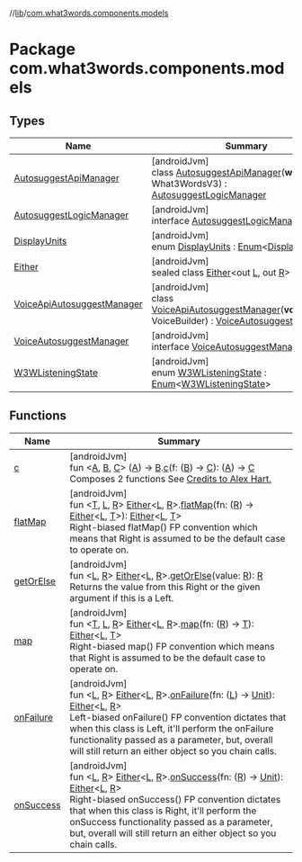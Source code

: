 //[lib](../../index.md)/[com.what3words.components.models](index.md)

# Package com.what3words.components.models

## Types

| Name | Summary |
|---|---|
| [AutosuggestApiManager](-autosuggest-api-manager/index.md) | [androidJvm]<br>class [AutosuggestApiManager](-autosuggest-api-manager/index.md)(**wrapper**: What3WordsV3) : [AutosuggestLogicManager](-autosuggest-logic-manager/index.md) |
| [AutosuggestLogicManager](-autosuggest-logic-manager/index.md) | [androidJvm]<br>interface [AutosuggestLogicManager](-autosuggest-logic-manager/index.md) |
| [DisplayUnits](-display-units/index.md) | [androidJvm]<br>enum [DisplayUnits](-display-units/index.md) : [Enum](https://kotlinlang.org/api/latest/jvm/stdlib/kotlin/-enum/index.html)<[DisplayUnits](-display-units/index.md)> |
| [Either](-either/index.md) | [androidJvm]<br>sealed class [Either](-either/index.md)<out [L](-either/index.md), out [R](-either/index.md)> |
| [VoiceApiAutosuggestManager](-voice-api-autosuggest-manager/index.md) | [androidJvm]<br>class [VoiceApiAutosuggestManager](-voice-api-autosuggest-manager/index.md)(**voiceBuilder**: VoiceBuilder) : [VoiceAutosuggestManager](-voice-autosuggest-manager/index.md) |
| [VoiceAutosuggestManager](-voice-autosuggest-manager/index.md) | [androidJvm]<br>interface [VoiceAutosuggestManager](-voice-autosuggest-manager/index.md) |
| [W3WListeningState](-w3-w-listening-state/index.md) | [androidJvm]<br>enum [W3WListeningState](-w3-w-listening-state/index.md) : [Enum](https://kotlinlang.org/api/latest/jvm/stdlib/kotlin/-enum/index.html)<[W3WListeningState](-w3-w-listening-state/index.md)> |

## Functions

| Name | Summary |
|---|---|
| [c](c.md) | [androidJvm]<br>fun <[A](c.md), [B](c.md), [C](c.md)> ([A](c.md)) -> [B](c.md).[c](c.md)(f: ([B](c.md)) -> [C](c.md)): ([A](c.md)) -> [C](c.md)<br>Composes 2 functions See <a href="https://proandroiddev.com/kotlins-nothing-type-946de7d464fb">Credits to Alex Hart. |
| [flatMap](flat-map.md) | [androidJvm]<br>fun <[T](flat-map.md), [L](flat-map.md), [R](flat-map.md)> [Either](-either/index.md)<[L](flat-map.md), [R](flat-map.md)>.[flatMap](flat-map.md)(fn: ([R](flat-map.md)) -> [Either](-either/index.md)<[L](flat-map.md), [T](flat-map.md)>): [Either](-either/index.md)<[L](flat-map.md), [T](flat-map.md)><br>Right-biased flatMap() FP convention which means that Right is assumed to be the default case to operate on. |
| [getOrElse](get-or-else.md) | [androidJvm]<br>fun <[L](get-or-else.md), [R](get-or-else.md)> [Either](-either/index.md)<[L](get-or-else.md), [R](get-or-else.md)>.[getOrElse](get-or-else.md)(value: [R](get-or-else.md)): [R](get-or-else.md)<br>Returns the value from this Right or the given argument if this is a Left. |
| [map](map.md) | [androidJvm]<br>fun <[T](map.md), [L](map.md), [R](map.md)> [Either](-either/index.md)<[L](map.md), [R](map.md)>.[map](map.md)(fn: ([R](map.md)) -> [T](map.md)): [Either](-either/index.md)<[L](map.md), [T](map.md)><br>Right-biased map() FP convention which means that Right is assumed to be the default case to operate on. |
| [onFailure](on-failure.md) | [androidJvm]<br>fun <[L](on-failure.md), [R](on-failure.md)> [Either](-either/index.md)<[L](on-failure.md), [R](on-failure.md)>.[onFailure](on-failure.md)(fn: ([L](on-failure.md)) -> [Unit](https://kotlinlang.org/api/latest/jvm/stdlib/kotlin/-unit/index.html)): [Either](-either/index.md)<[L](on-failure.md), [R](on-failure.md)><br>Left-biased onFailure() FP convention dictates that when this class is Left, it'll perform the onFailure functionality passed as a parameter, but, overall will still return an either object so you chain calls. |
| [onSuccess](on-success.md) | [androidJvm]<br>fun <[L](on-success.md), [R](on-success.md)> [Either](-either/index.md)<[L](on-success.md), [R](on-success.md)>.[onSuccess](on-success.md)(fn: ([R](on-success.md)) -> [Unit](https://kotlinlang.org/api/latest/jvm/stdlib/kotlin/-unit/index.html)): [Either](-either/index.md)<[L](on-success.md), [R](on-success.md)><br>Right-biased onSuccess() FP convention dictates that when this class is Right, it'll perform the onSuccess functionality passed as a parameter, but, overall will still return an either object so you chain calls. |
